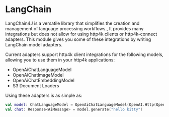 # LangChain

LangChain4J is a versatile library that simplifies the creation and management of language processing workflows., It provides many integrations but does not allow for using http4k clients or http4k-connect adapters. This module gives you some of these integrations by writing LangChain model adapters.

Current adapters support http4k client integrations for the following models, allowing you to use them in your http4k applications:

- OpenAiChatLanguageModel
- OpenAiChatImageModel
- OpenAiChatEmbeddingModel
- S3 Document Loaders

Using these adapters is as simple as:

```kotlin
val model: ChatLanguageModel = OpenAiChatLanguageModel(OpenAI.Http(OpenAIToken.of("hello"), FakeOpenAI()))
val chat: Response<AiMessage> = model.generate("hello kitty")
```
